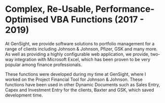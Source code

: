# Complex, Re-Usable, Performance-Optimised VBA Functions (2017 - 2019)
At GenSight, we provide software solutions to portfolio management for a range of clients including Johnson & Johnson, Pfizer, GSK and many more. As well as providing a highly configurable web application, we provide, two-way integration with Microsoft Excel, which has been proven to be very popular among finance professionals.

These functions were developed during my time at GenSight, where I worked on the Project Financial Tool for Johnson & Johnson.
These functions have been used in other Dynamic Documents such as Sales Entry, Capex and Investment Entry for the clients, Baxter and GSK, which saved development time.
